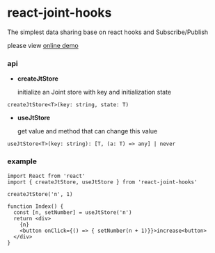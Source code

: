 # react-joint-hooks

The simplest data sharing base on react hooks and Subscribe/Publish

please view [online demo](https://codesandbox.io/s/react-joint-hooks-hwu4q)

### api

- **createJtStore**

  initialize an Joint store with key and initialization
  state

```
createJtStore<T>(key: string, state: T)
```

- **useJtStore**

  get value and method that can change this value

```
useJtStore<T>(key: string): [T, (a: T) => any] | never
```

### example

```
import React from 'react'
import { createJtStore, useJtStore } from 'react-joint-hooks'

createJtStore('n', 1)

function Index() {
  const [n, setNumber] = useJtStore('n')
  return <div>
    {n}
    <button onClick={() => { setNumber(n + 1)}}>increase<button>
  </div>
}
```
